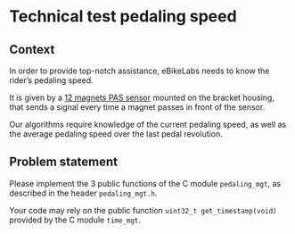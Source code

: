 # Technical test pedaling speed

## Context
In order to provide top-notch assistance, eBikeLabs needs to know the rider’s pedaling speed.

It is given by a [12 magnets PAS sensor](https://www.amazon.fr/Magnets-Electric-Bicycle-Sensor-Length/dp/B07XWCNH7K) mounted on the bracket housing, that sends a signal every time a magnet passes in front of the sensor.

Our algorithms require knowledge of the current pedaling speed, as well as the average pedaling speed over the last pedal revolution.

## Problem statement  
Please implement the 3 public functions of the C module `pedaling_mgt`, as described in the header `pedaling_mgt.h`.

Your code may rely on the public function `uint32_t get_timestamp(void)` provided by the C module `time_mgt`.